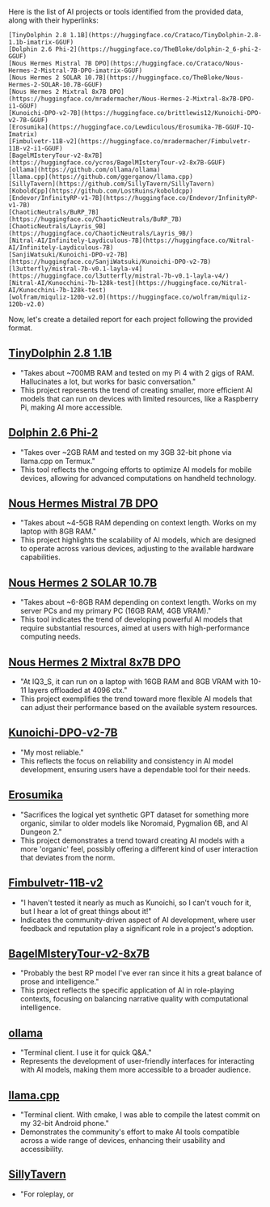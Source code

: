 Here is the list of AI projects or tools identified from the provided data, along with their hyperlinks:

```
[TinyDolphin 2.8 1.1B](https://huggingface.co/Crataco/TinyDolphin-2.8-1.1b-imatrix-GGUF)
[Dolphin 2.6 Phi-2](https://huggingface.co/TheBloke/dolphin-2_6-phi-2-GGUF)
[Nous Hermes Mistral 7B DPO](https://huggingface.co/Crataco/Nous-Hermes-2-Mistral-7B-DPO-imatrix-GGUF)
[Nous Hermes 2 SOLAR 10.7B](https://huggingface.co/TheBloke/Nous-Hermes-2-SOLAR-10.7B-GGUF)
[Nous Hermes 2 Mixtral 8x7B DPO](https://huggingface.co/mradermacher/Nous-Hermes-2-Mixtral-8x7B-DPO-i1-GGUF)
[Kunoichi-DPO-v2-7B](https://huggingface.co/brittlewis12/Kunoichi-DPO-v2-7B-GGUF)
[Erosumika](https://huggingface.co/Lewdiculous/Erosumika-7B-GGUF-IQ-Imatrix)
[Fimbulvetr-11B-v2](https://huggingface.co/mradermacher/Fimbulvetr-11B-v2-i1-GGUF)
[BagelMIsteryTour-v2-8x7B](https://huggingface.co/ycros/BagelMIsteryTour-v2-8x7B-GGUF)
[ollama](https://github.com/ollama/ollama)
[llama.cpp](https://github.com/ggerganov/llama.cpp)
[SillyTavern](https://github.com/SillyTavern/SillyTavern)
[KoboldCpp](https://github.com/LostRuins/koboldcpp)
[Endevor/InfinityRP-v1-7B](https://huggingface.co/Endevor/InfinityRP-v1-7B)
[ChaoticNeutrals/BuRP_7B](https://huggingface.co/ChaoticNeutrals/BuRP_7B)
[ChaoticNeutrals/Layris_9B](https://huggingface.co/ChaoticNeutrals/Layris_9B/)
[Nitral-AI/Infinitely-Laydiculous-7B](https://huggingface.co/Nitral-AI/Infinitely-Laydiculous-7B)
[SanjiWatsuki/Kunoichi-DPO-v2-7B](https://huggingface.co/SanjiWatsuki/Kunoichi-DPO-v2-7B)
[l3utterfly/mistral-7b-v0.1-layla-v4](https://huggingface.co/l3utterfly/mistral-7b-v0.1-layla-v4/)
[Nitral-AI/Kunocchini-7b-128k-test](https://huggingface.co/Nitral-AI/Kunocchini-7b-128k-test)
[wolfram/miquliz-120b-v2.0](https://huggingface.co/wolfram/miquliz-120b-v2.0)
```

Now, let's create a detailed report for each project following the provided format.

## [TinyDolphin 2.8 1.1B](https://huggingface.co/Crataco/TinyDolphin-2.8-1.1b-imatrix-GGUF)

- "Takes about ~700MB RAM and tested on my Pi 4 with 2 gigs of RAM. Hallucinates a lot, but works for basic conversation."
- This project represents the trend of creating smaller, more efficient AI models that can run on devices with limited resources, like a Raspberry Pi, making AI more accessible.

## [Dolphin 2.6 Phi-2](https://huggingface.co/TheBloke/dolphin-2_6-phi-2-GGUF)

- "Takes over ~2GB RAM and tested on my 3GB 32-bit phone via llama.cpp on Termux."
- This tool reflects the ongoing efforts to optimize AI models for mobile devices, allowing for advanced computations on handheld technology.

## [Nous Hermes Mistral 7B DPO](https://huggingface.co/Crataco/Nous-Hermes-2-Mistral-7B-DPO-imatrix-GGUF)

- "Takes about ~4-5GB RAM depending on context length. Works on my laptop with 8GB RAM."
- This project highlights the scalability of AI models, which are designed to operate across various devices, adjusting to the available hardware capabilities.

## [Nous Hermes 2 SOLAR 10.7B](https://huggingface.co/TheBloke/Nous-Hermes-2-SOLAR-10.7B-GGUF)

- "Takes about ~6-8GB RAM depending on context length. Works on my server PCs and my primary PC (16GB RAM, 4GB VRAM)."
- This tool indicates the trend of developing powerful AI models that require substantial resources, aimed at users with high-performance computing needs.

## [Nous Hermes 2 Mixtral 8x7B DPO](https://huggingface.co/mradermacher/Nous-Hermes-2-Mixtral-8x7B-DPO-i1-GGUF)

- "At IQ3_S, it can run on a laptop with 16GB RAM and 8GB VRAM with 10-11 layers offloaded at 4096 ctx."
- This project exemplifies the trend toward more flexible AI models that can adjust their performance based on the available system resources.

## [Kunoichi-DPO-v2-7B](https://huggingface.co/brittlewis12/Kunoichi-DPO-v2-7B-GGUF)

- "My most reliable."
- This reflects the focus on reliability and consistency in AI model development, ensuring users have a dependable tool for their needs.

## [Erosumika](https://huggingface.co/Lewdiculous/Erosumika-7B-GGUF-IQ-Imatrix)

- "Sacrifices the logical yet synthetic GPT dataset for something more organic, similar to older models like Noromaid, Pygmalion 6B, and AI Dungeon 2."
- This project demonstrates a trend toward creating AI models with a more 'organic' feel, possibly offering a different kind of user interaction that deviates from the norm.

## [Fimbulvetr-11B-v2](https://huggingface.co/mradermacher/Fimbulvetr-11B-v2-i1-GGUF)

- "I haven't tested it nearly as much as Kunoichi, so I can't vouch for it, but I hear a lot of great things about it!"
- Indicates the community-driven aspect of AI development, where user feedback and reputation play a significant role in a project's adoption.

## [BagelMIsteryTour-v2-8x7B](https://huggingface.co/ycros/BagelMIsteryTour-v2-8x7B-GGUF)

- "Probably the best RP model I've ever ran since it hits a great balance of prose and intelligence."
- This project reflects the specific application of AI in role-playing contexts, focusing on balancing narrative quality with computational intelligence.

## [ollama](https://github.com/ollama/ollama)

- "Terminal client. I use it for quick Q&A."
- Represents the development of user-friendly interfaces for interacting with AI models, making them more accessible to a broader audience.

## [llama.cpp](https://github.com/ggerganov/llama.cpp)

- "Terminal client. With cmake, I was able to compile the latest commit on my 32-bit Android phone."
- Demonstrates the community's effort to make AI tools compatible across a wide range of devices, enhancing their usability and accessibility.

## [SillyTavern](https://github.com/SillyTavern/SillyTavern)

- "For roleplay, or
